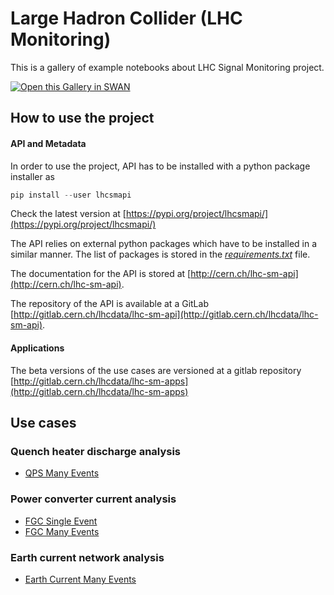 # Large Hadron Collider (LHC Monitoring)

This is a gallery of example notebooks about LHC Signal Monitoring project.

[<img class="open_in_swan" data-path="lhc" alt="Open this Gallery in SWAN" src="https://swanserver.web.cern.ch/swanserver/images/badge_swan_white_150.png">][gallery_url]

## How to use the project
#### API and Metadata
In order to use the project, API has to be installed with a python package installer as

```python
pip install --user lhcsmapi
```
Check the latest version at [https://pypi.org/project/lhcsmapi/](https://pypi.org/project/lhcsmapi/)

The API relies on external python packages which have to be installed in a similar manner. The list of packages is stored in the <u><i>requirements.txt</i></u> file.

The documentation for the API is stored at [http://cern.ch/lhc-sm-api](http://cern.ch/lhc-sm-api).

The repository of the API is available at a GitLab [http://gitlab.cern.ch/lhcdata/lhc-sm-api](http://gitlab.cern.ch/lhcdata/lhc-sm-api).

#### Applications
The beta versions of the use cases are versioned at a gitlab repository [http://gitlab.cern.ch/lhcdata/lhc-sm-apps](http://gitlab.cern.ch/lhcdata/lhc-sm-apps)

## Use cases
### Quench heater discharge analysis

  * [QPS Many Events](lhc/quench_heaters/QPS_ManyEvents.ipynb)

### Power converter current analysis

  * [FGC Single Event](lhc/power_converters/FGC_SingleEvent.ipynb)
  * [FGC Many Events](lhc/power_converters/FGC_ManyEvents.ipynb)

### Earth current network analysis

  * [Earth Current Many Events](lhc/earth_current/EarthCurrent_ManyEvents.ipynb)

[gallery_url]:https://cern.ch/swanserver/cgi-bin/go/?projurl=http://gitlab.cern.ch/lhcdata/lhc-sm-apps.git

